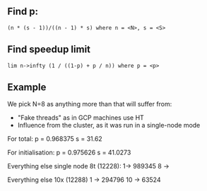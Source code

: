## Find p:

```
(n * (s - 1))/((n - 1) * s) where n = <N>, s = <S>
```

## Find speedup limit

```
lim n->infty (1 / ((1-p) + p / n)) where p = <p>
```

## Example

We pick N=8 as anything more than that will suffer from:
* "Fake threads" as in GCP machines use HT
* Influence from the cluster, as it was run in a single-node mode

For total:
p = 0.968375
s = 31.62

For initialisation:
p = 0.975626
s = 41.0273
 
 
 Everything else single node 8t (12228):
 1-> 989345
 8 -> 
 
 
 Everything else 10x (12288)
 1 -> 294796
 10 -> 63524
